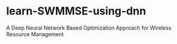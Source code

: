 # learn-SWMMSE-using-dnn
A Deep Neural Network Based Optimization Approach for Wireless Resource Management

